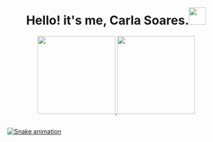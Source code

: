 <h1 align="center"> Hello! it's me, Carla Soares.<img height = "40" src= "https://static.wikia.nocookie.net/hello-yoshi/images/3/32/Tumblr_moc5vcYfkz1rrftcdo1_500_%281%29.gif/revision/latest?cb=20180429161202"></h1>

<!--- - :telescope: I’m currently working on ...
- :seedling: I’m currently learning ...
- :smile: Pronouns: ...
- :zap: Fun fact: ...
--->
<div align="center">
  <a href="https://github.com/cvsoares">
  <img height="180em" src="https://github-readme-stats.vercel.app/api?username=cvsoares&show_icons=true&theme=dracula&include_all_commits=true&count_private=true"/>
  <img height="180em" src="https://github-readme-stats.vercel.app/api/top-langs/?username=cvsoares&layout=compact&langs_count=7&theme=dracula"/>
</div>

##

<div> 
 
  ![Snake animation](https://github.com/cvsoares/cvsoares/blob/output/github-contribution-grid-snake.svg)
 
</div>
